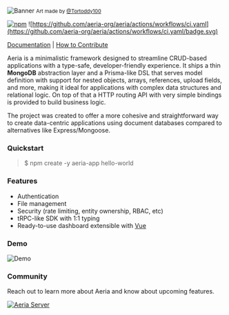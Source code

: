![Banner](.github/assets/banner.png)
<small>Art made by [@Tortoddy100](https://x.com/Tortoddy100)</small>

[![npm](https://img.shields.io/npm/v/aeria.svg)](https://npmjs.com/package/aeria) ![https://github.com/aeria-org/aeria/actions/workflows/ci.yaml](https://github.com/aeria-org/aeria/actions/workflows/ci.yaml/badge.svg)

[Documentation](https://aeria.land/aeria/) |
[How to Contribute](.github/CONTRIBUTING.md)

Aeria is a minimalistic framework designed to streamline CRUD-based applications with a type-safe, developer-friendly experience. It ships a thin **MongoDB** abstraction layer and a Prisma-like DSL that serves model definition with support for nested objects, arrays, references, upload fields, and more, making it ideal for applications with complex data structures and relational logic. On top of that a HTTP routing API with very simple bindings is provided to build business logic.

The project was created to offer a more cohesive and straightforward way to create data-centric applications using document databases compared to alternatives like Express/Mongoose.

### Quickstart

>$ npm create -y aeria-app hello-world

### Features

- Authentication
- File management
- Security (rate limiting, entity ownership, RBAC, etc)
- tRPC-like SDK with 1:1 typing
- Ready-to-use dashboard extensible with [Vue](https://github.com/vuejs/core)

### Demo

![Demo](.github/assets/demo.gif)

### Community

Reach out to learn more about Aeria and know about upcoming features.

[![Aeria Server](https://img.shields.io/discord/1218448912185163816.svg?label=Discord&logo=Discord&colorB=7289da&style=for-the-badge)](https://discord.aeria.land/)

